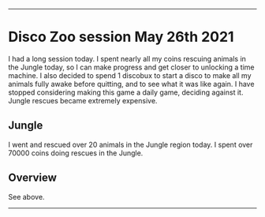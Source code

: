 
***

# Disco Zoo session May 26th 2021

I had a long session today. I spent nearly all my coins rescuing animals in the Jungle today, so I can make progress and get closer to unlocking a time machine. I also decided to spend 1 discobux to start a disco to make all my animals fully awake before quitting, and to see what it was like again. I have stopped considering making this game a daily game, deciding against it. Jungle rescues became extremely expensive.

## Jungle

I went and rescued over 20 animals in the Jungle region today. I spent over 70000 coins doing rescues in the Jungle.

## Overview

See above.

***

